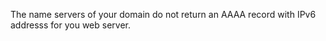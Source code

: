 The name servers of your domain do not return an AAAA record with IPv6 addresss for you web server.
